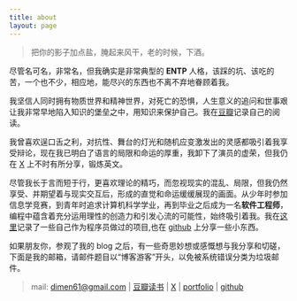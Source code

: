 ```yaml
---
title: about
layout: page
---
```


> 把你的影子加点盐，腌起来风干，老的时候，下酒。

尽管名可名，非常名，但我确实是非常典型的 **ENTP** 人格，该踩的坑、该吃的苦，一个也不少，相应地，能尽兴的东西也不离不弃地眷顾着我。

我坚信人同时拥有物质世界和精神世界，对死亡的恐惧，人生意义的追问和世事艰让我非常早地陷入知识的堡垒之中，用知识来保护自己。我在[豆瓣](https://book.douban.com/people/waterfiredm/)记录自己的阅读。

我曾喜欢逞口舌之利，对抗性、舞台的灯光和随机应变激发出的灵感都吸引着我享受辩论，现在我已明白了语言的局限和命运的厚重，我卸下了演员的虚荣，但我仍在 [X](https://x.com/dimen61) 上不时有所分享，锻炼英文。

尽管我长于言而短于行，更喜欢理论的精巧，而忽视现实的混乱、局限，但我仍然享受、并期望着与现实交互后，形成的直觉和命运缓缓展现的画面。从少年时参加信息学竞赛，到青年时追求计算机科学学业，再到毕业之后成为一名**软件工程师**，编程中蕴含着充分运用理性的创造力和引发心流的可能性，始终吸引着我。我在[这里](https://dimen61.github.io/portfolio-terminal/)记录了一些自己作为程序员做过的项目,也在 [github](https://github.com/dimen61) 上分享一些小东西。

如果朋友你，参观了我的 blog 之后，有一些奇思妙想或感慨想与我分享和切磋，下面是我的邮箱，请邮件题目以“博客游客”开头，以免被系统错误分类为垃圾邮件。

> mail: dimen61@gmail.com
>  | 
> [豆瓣读书](https://book.douban.com/people/waterfiredm/)
>  |
> [X](https://x.com/dimen61)
>  | 
> [portfolio](https://dimen61.github.io/portfolio-terminal/)
>  | 
> [github](https://github.com/dimen61)
